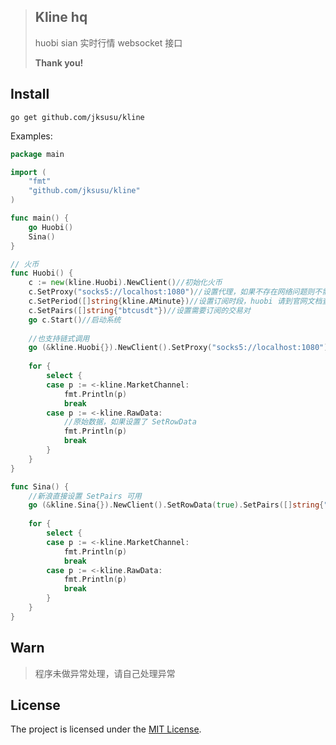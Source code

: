 > ## Kline hq
> huobi sian 实时行情 websocket 接口
>
> **Thank you!**
## Install

```shell
go get github.com/jksusu/kline
```

Examples:

```go
package main

import (
	"fmt"
	"github.com/jksusu/kline"
)

func main() {
	go Huobi()
	Sina()
}

// 火币
func Huobi() {
	c := new(kline.Huobi).NewClient()//初始化火币
	c.SetProxy("socks5://localhost:1080")//设置代理，如果不存在网络问题则不需要
	c.SetPeriod([]string{kline.AMinute})//设置订阅时段，huobi 请到官网文档查看
	c.SetPairs([]string{"btcusdt"})//设置需要订阅的交易对
	go c.Start()//启动系统
	
	//也支持链式调用
	go (&kline.Huobi{}).NewClient().SetProxy("socks5://localhost:1080").SetPeriod([]string{kline.AMinute}).SetPairs([]string{"btcusdt"}).Start()
	
	for {
		select {
		case p := <-kline.MarketChannel:
			fmt.Println(p)
			break
		case p := <-kline.RawData:
			//原始数据，如果设置了 SetRowData
			fmt.Println(p)
			break
		}
	}
}

func Sina() {
	//新浪直接设置 SetPairs 可用
	go (&kline.Sina{}).NewClient().SetRowData(true).SetPairs([]string{"hf_GC", "hf_SI", "fx_susdhkd"}).Start()
	
	for {
		select {
		case p := <-kline.MarketChannel:
			fmt.Println(p)
			break
		case p := <-kline.RawData:
			fmt.Println(p)
			break
		}
	}
}

```

## Warn
> 程序未做异常处理，请自己处理异常

## License

The project is licensed under the [MIT License](LICENSE).